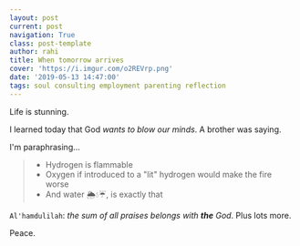 ```yaml
---
layout: post
current: post
navigation: True
class: post-template
author: rahi
title: When tomorrow arrives
cover: 'https://i.imgur.com/o2REVrp.png'
date: '2019-05-13 14:47:00'
tags: soul consulting employment parenting reflection
---
```


Life is stunning.

I learned today that God _wants to blow our minds_. A brother was saying.

I'm paraphrasing...

> - Hydrogen is flammable
> - Oxygen if introduced to a "lit" hydrogen would make the fire worse
> - And water 🌦💧☔, is exactly that

`Al'hamdulilah`: _the sum of all praises belongs with **the** God_. Plus lots more.

Peace.
